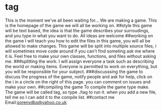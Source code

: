 # tag
This is the moment we've all been waiting for... We are making a game. This is the homepage of the game we will all be working on. 
##style
this game will be text based, the idea is that the game describes your surroudings, and you type in what you want to do. All ideas are welcome
##working on the game
I will teach you how to edit the files in this game, you will all be allowed to make changes. This game will be split into multiple source files, i will sometimes move code around if you can't find someting ask me where it is. Feel free to make your own classes, functions, and files without asking me.
###splitting the work.
I will assign everyone a task such as describing the world or making items. Everyone is permitted to work on everything, but you will be responsible for your subject.
###discusssing the game
to discuss the progress of the game, notify people and ask for help, click on the i in a circle on the right of this page. you can comment on issues and make your own.
##compiling the game
To compile the game type make. The game will be called tag, so type ./tag to run it. when you add a new file, tell me so I can add it to the compile list.
##contact me
Email:sorenvdbs@yahoo.co.uk

